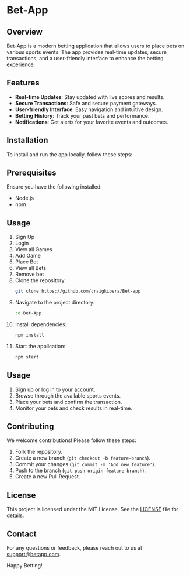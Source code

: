 # Bet-App

## Overview
Bet-App is a modern betting application that allows users to place bets on various sports events. The app provides real-time updates, secure transactions, and a user-friendly interface to enhance the betting experience.

## Features
- **Real-time Updates**: Stay updated with live scores and results.
- **Secure Transactions**: Safe and secure payment gateways.
- **User-friendly Interface**: Easy navigation and intuitive design.
- **Betting History**: Track your past bets and performance.
- **Notifications**: Get alerts for your favorite events and outcomes.

## Installation
To install and run the app locally, follow these steps:
## Prerequisites
Ensure you have the following installed:
- Node.js
- npm

## Usage
1. Sign Up
2. Login
3. View all Games
4. Add Game
5. Place Bet
6. View all Bets
7. Remove bet
1. Clone the repository:
    ```bash
    git clone https://github.com/craigkibera/Bet-app
    ```
2. Navigate to the project directory:
    ```bash
    cd Bet-App
    ```
3. Install dependencies:
    ```bash
    npm install
    ```
4. Start the application:
    ```bash
    npm start
    ```

## Usage
1. Sign up or log in to your account.
2. Browse through the available sports events.
3. Place your bets and confirm the transaction.
4. Monitor your bets and check results in real-time.

## Contributing
We welcome contributions! Please follow these steps:

1. Fork the repository.
2. Create a new branch (`git checkout -b feature-branch`).
3. Commit your changes (`git commit -m 'Add new feature'`).
4. Push to the branch (`git push origin feature-branch`).
5. Create a new Pull Request.

## License
This project is licensed under the MIT License. See the [LICENSE](LICENSE) file for details.

## Contact
For any questions or feedback, please reach out to us at support@betapp.com.

Happy Betting!